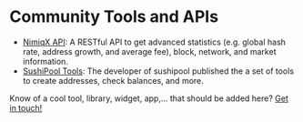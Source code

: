 # Community Tools and APIs

* [NimiqX API](https://api.nimiqx.com/docs/about):
  A RESTful API to get advanced statistics (e.g. global hash rate, address growth, and average fee),
  block, network, and market information.
* [SushiPool Tools](https://tools.sushipool.com/):
  The developer of sushipool published the a set of tools to
  create addresses, check balances, and more.

Know of a cool tool, library, widget, app,... that should be added here?
[Get in touch!](mailto:sven@nimiq.com)
